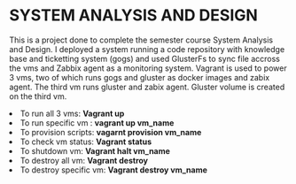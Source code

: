 # SYSTEM ANALYSIS AND DESIGN
<p>This is a project done to complete the semester course System Analysis and Design. I deployed a system running a code repository with knowledge base and ticketting system (gogs) and used GlusterFs to sync file accross the vms and  Zabbix agent as a monitoring system. Vagrant is used to power 3 vms, two of which runs gogs and gluster as docker images and zabix agent. The third vm runs gluster and zabix agent. Gluster volume is created on the third vm.</p>
<p></p>
<li>To run all 3 vms: <b>Vagrant up</b></li>

<li>To run specific vm : <b>vagrant up vm_name</b></li>

<li>To provision scripts: <b>vagarnt provision vm_name</b></li>
<li>To check vm status: <b>Vagrant status</b></li>
<li>To shutdown vm: <b>Vagrant halt vm_name</b></li>
<li>To destroy all vm: <b>Vagrant destroy</b></li>
<li>To destroy specific vm: <b>Vagrant destroy vm_name</b></li>
